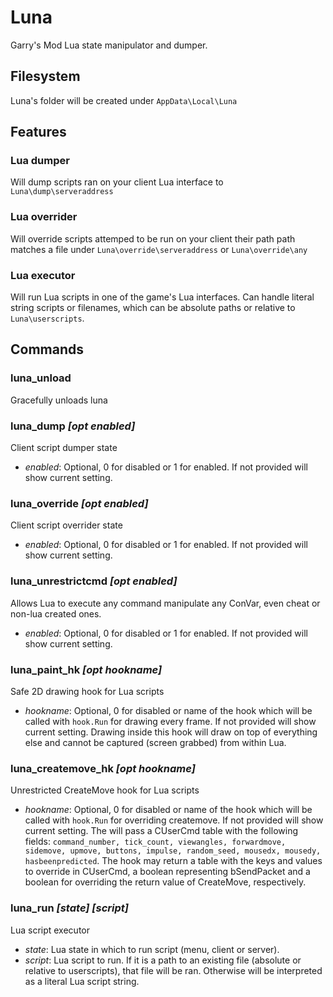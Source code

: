 # Luna
Garry's Mod Lua state manipulator and dumper.

## Filesystem
Luna's folder will be created under `AppData\Local\Luna`

## Features
### **Lua dumper**
Will dump scripts ran on your client Lua interface to `Luna\dump\serveraddress`

### **Lua overrider**
Will override scripts attemped to be run on your client their path path matches a file under `Luna\override\serveraddress` or `Luna\override\any`

### **Lua executor**
Will run Lua scripts in one of the game's Lua interfaces. Can handle literal string scripts or filenames, which can be absolute paths or relative to `Luna\userscripts`.

## Commands
### **luna_unload**
Gracefully unloads luna

### **luna_dump** *[opt enabled]*
Client script dumper state

- *enabled*: Optional, 0 for disabled or 1 for enabled. If not provided will show current setting.

### **luna_override** *[opt enabled]*
Client script overrider state

- *enabled*: Optional, 0 for disabled or 1 for enabled. If not provided will show current setting.

### **luna_unrestrictcmd** *[opt enabled]*
Allows Lua to execute any command manipulate any ConVar, even cheat or non-lua created ones.

- *enabled*: Optional, 0 for disabled or 1 for enabled. If not provided will show current setting.
  
### **luna_paint_hk** *[opt hookname]*
Safe 2D drawing hook for Lua scripts

- *hookname*: Optional, 0 for disabled or name of the hook which will be called with `hook.Run` for drawing every frame. If not provided will show current setting. Drawing inside this hook will draw on top of everything else and cannot be captured (screen grabbed) from within Lua.

### **luna_createmove_hk** *[opt hookname]*
Unrestricted CreateMove hook for Lua scripts

- *hookname*: Optional, 0 for disabled or name of the hook which will be called with `hook.Run` for overriding createmove. If not provided will show current setting. The will pass a CUserCmd table with the following fields:
  `command_number, tick_count, viewangles, forwardmove, sidemove, upmove, buttons, impulse, random_seed, mousedx, mousedy, hasbeenpredicted`. The hook may return a table with the keys and values to override in CUserCmd, a boolean representing bSendPacket and a boolean for overriding the return value of CreateMove, respectively.

### **luna_run** *[state] [script]*
Lua script executor

- *state*: Lua state in which to run script (menu, client or server).
- *script*: Lua script to run. If it is a path to an existing file (absolute or relative to userscripts), that file will be ran. Otherwise will be interpreted as a literal Lua script string.